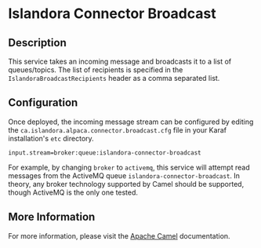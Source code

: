 # Islandora Connector Broadcast

## Description

This service takes an incoming message and broadcasts it to a list of queues/topics.  The list of recipients is specified in the `IslandoraBroadcastRecipients` header as a comma separated list.

## Configuration

Once deployed, the incoming message stream can be configured by editing the `ca.islandora.alpaca.connector.broadcast.cfg` file in your Karaf installation's `etc` directory.

    input.stream=broker:queue:islandora-connector-broadcast

For example, by changing `broker` to `activemq`, this service will attempt read messages from the ActiveMQ queue `islandora-connector-broadcast`.  In theory, any broker technology supported by Camel should be supported, though ActiveMQ is the only one tested.

## More Information

For more information, please visit the [Apache Camel](http://camel.apache.org) documentation.
